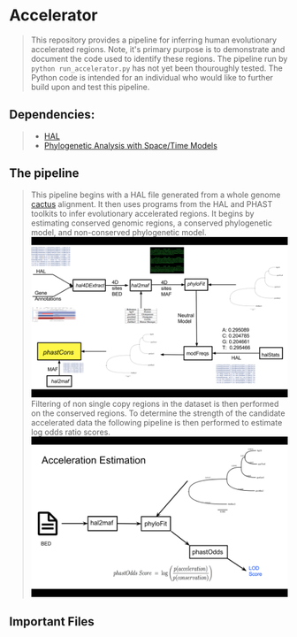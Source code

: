 # Accelerator
> This repository provides a pipeline for inferring human evolutionary accelerated regions. Note, it's primary purpose is to demonstrate and document the code used to identify these regions. The pipeline run by `python run_accelerator.py` has not yet been thouroughly tested. The Python code is intended for an individual who would like to further build upon and test this pipeline. 

## Dependencies:
> * [HAL](https://github.com/ComparativeGenomicsToolkit/hal) 
> * [Phylogenetic Analysis with Space/Time Models](http://compgen.cshl.edu/phast/) 

## The pipeline
> This pipeline begins with a HAL file generated from a whole genome [cactus](https://github.com/ComparativeGenomicsToolkit/cactus) alignment. It then uses programs from the HAL and PHAST toolkits to infer evolutionary accelerated regions. It begins by estimating conserved genomic regions, a conserved phylogenetic model, and non-conserved phylogenetic model.  
![Alt text](./img/conserved_pipeline.png)
Filtering of non single copy regions in the dataset is then performed on the conserved regions. To determine the strength of the candidate accelerated data the following pipeline is then performed to estimate log odds ratio scores.
![Alt text](./img/acceleration.png)
## Important Files
